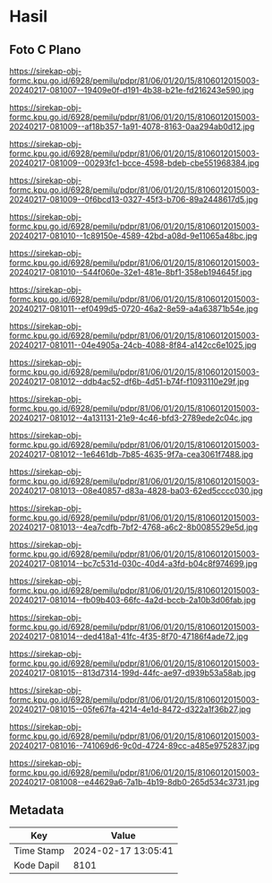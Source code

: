 # Hasil

## Foto C Plano

https://sirekap-obj-formc.kpu.go.id/6928/pemilu/pdpr/81/06/01/20/15/8106012015003-20240217-081007--19409e0f-d191-4b38-b21e-fd216243e590.jpg

https://sirekap-obj-formc.kpu.go.id/6928/pemilu/pdpr/81/06/01/20/15/8106012015003-20240217-081009--af18b357-1a91-4078-8163-0aa294ab0d12.jpg

https://sirekap-obj-formc.kpu.go.id/6928/pemilu/pdpr/81/06/01/20/15/8106012015003-20240217-081009--00293fc1-bcce-4598-bdeb-cbe551968384.jpg

https://sirekap-obj-formc.kpu.go.id/6928/pemilu/pdpr/81/06/01/20/15/8106012015003-20240217-081009--0f6bcd13-0327-45f3-b706-89a2448617d5.jpg

https://sirekap-obj-formc.kpu.go.id/6928/pemilu/pdpr/81/06/01/20/15/8106012015003-20240217-081010--1c89150e-4589-42bd-a08d-9e11065a48bc.jpg

https://sirekap-obj-formc.kpu.go.id/6928/pemilu/pdpr/81/06/01/20/15/8106012015003-20240217-081010--544f060e-32e1-481e-8bf1-358eb194645f.jpg

https://sirekap-obj-formc.kpu.go.id/6928/pemilu/pdpr/81/06/01/20/15/8106012015003-20240217-081011--ef0499d5-0720-46a2-8e59-a4a63871b54e.jpg

https://sirekap-obj-formc.kpu.go.id/6928/pemilu/pdpr/81/06/01/20/15/8106012015003-20240217-081011--04e4905a-24cb-4088-8f84-a142cc6e1025.jpg

https://sirekap-obj-formc.kpu.go.id/6928/pemilu/pdpr/81/06/01/20/15/8106012015003-20240217-081012--ddb4ac52-df6b-4d51-b74f-f1093110e29f.jpg

https://sirekap-obj-formc.kpu.go.id/6928/pemilu/pdpr/81/06/01/20/15/8106012015003-20240217-081012--4a131131-21e9-4c46-bfd3-2789ede2c04c.jpg

https://sirekap-obj-formc.kpu.go.id/6928/pemilu/pdpr/81/06/01/20/15/8106012015003-20240217-081012--1e6461db-7b85-4635-9f7a-cea3061f7488.jpg

https://sirekap-obj-formc.kpu.go.id/6928/pemilu/pdpr/81/06/01/20/15/8106012015003-20240217-081013--08e40857-d83a-4828-ba03-62ed5cccc030.jpg

https://sirekap-obj-formc.kpu.go.id/6928/pemilu/pdpr/81/06/01/20/15/8106012015003-20240217-081013--4ea7cdfb-7bf2-4768-a6c2-8b0085529e5d.jpg

https://sirekap-obj-formc.kpu.go.id/6928/pemilu/pdpr/81/06/01/20/15/8106012015003-20240217-081014--bc7c531d-030c-40d4-a3fd-b04c8f974699.jpg

https://sirekap-obj-formc.kpu.go.id/6928/pemilu/pdpr/81/06/01/20/15/8106012015003-20240217-081014--fb09b403-66fc-4a2d-bccb-2a10b3d06fab.jpg

https://sirekap-obj-formc.kpu.go.id/6928/pemilu/pdpr/81/06/01/20/15/8106012015003-20240217-081014--ded418a1-41fc-4f35-8f70-47186f4ade72.jpg

https://sirekap-obj-formc.kpu.go.id/6928/pemilu/pdpr/81/06/01/20/15/8106012015003-20240217-081015--813d7314-199d-44fc-ae97-d939b53a58ab.jpg

https://sirekap-obj-formc.kpu.go.id/6928/pemilu/pdpr/81/06/01/20/15/8106012015003-20240217-081015--05fe67fa-4214-4e1d-8472-d322a1f36b27.jpg

https://sirekap-obj-formc.kpu.go.id/6928/pemilu/pdpr/81/06/01/20/15/8106012015003-20240217-081016--741069d6-9c0d-4724-89cc-a485e9752837.jpg

https://sirekap-obj-formc.kpu.go.id/6928/pemilu/pdpr/81/06/01/20/15/8106012015003-20240217-081008--e44629a6-7a1b-4b19-8db0-265d534c3731.jpg


## Metadata

| Key        | Value               |
| ---------- | ------------------- |
| Time Stamp | 2024-02-17 13:05:41 |
| Kode Dapil | 8101                |



